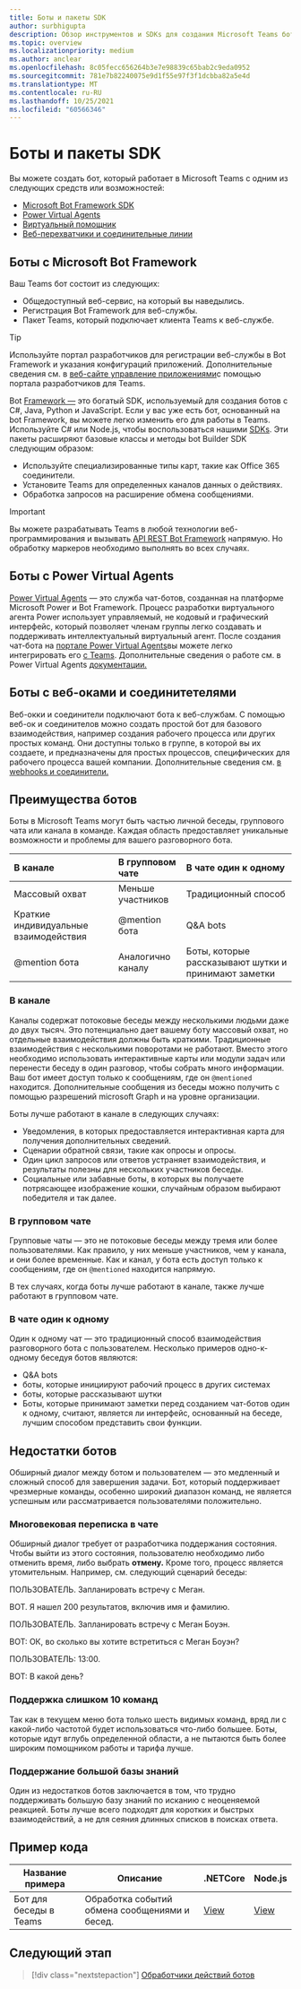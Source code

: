 ```yaml
---
title: Боты и пакеты SDK
author: surbhigupta
description: Обзор инструментов и SDKs для создания Microsoft Teams ботов.
ms.topic: overview
ms.localizationpriority: medium
ms.author: anclear
ms.openlocfilehash: 8c05fecc656264b3e7e98839c65bab2c9eda0952
ms.sourcegitcommit: 781e7b82240075e9d1f55e97f3f1dcbba82a5e4d
ms.translationtype: MT
ms.contentlocale: ru-RU
ms.lasthandoff: 10/25/2021
ms.locfileid: "60566346"
---
```

# <a name="bots-and-sdks"></a>Боты и пакеты SDK

Вы можете создать бот, который работает в Microsoft Teams с одним из следующих средств или возможностей:

* [Microsoft Bot Framework SDK](#bots-with-the-microsoft-bot-framework)
* [Power Virtual Agents](#bots-with-power-virtual-agents)
* [Виртуальный помощник](~/samples/virtual-assistant.md)
* [Веб-перехватчики и соединительные линии](#bots-with-webhooks-and-connectors)

## <a name="bots-with-the-microsoft-bot-framework"></a>Боты с Microsoft Bot Framework

Ваш Teams бот состоит из следующих:

* Общедоступный веб-сервис, на который вы наведылись.
* Регистрация Bot Framework для веб-службы.
* Пакет Teams, который подключает клиента Teams к веб-службе.

> [!TIP]
> Используйте портал разработчиков для регистрации веб-службы в Bot Framework и указания конфигураций приложений. Дополнительные сведения см. в [веб-сайте управление приложениями](~/concepts/build-and-test/teams-developer-portal.md)с помощью портала разработчиков для Teams.

Bot [Framework —](https://dev.botframework.com/) это богатый SDK, используемый для создания ботов с C#, Java, Python и JavaScript. Если у вас уже есть бот, основанный на bot Framework, вы можете легко изменить его для работы в Teams. Используйте C# или Node.js, чтобы воспользоваться нашими [SDKs](/microsoftteams/platform/#pivot=sdk-tools). Эти пакеты расширяют базовые классы и методы bot Builder SDK следующим образом:

* Используйте специализированные типы карт, такие как Office 365 соединители.
* Установите Teams для определенных каналов данных о действиях.
* Обработка запросов на расширение обмена сообщениями.

> [!IMPORTANT]
> Вы можете разрабатывать Teams в любой технологии веб-программирования и вызывать [API REST Bot Framework](/bot-framework/rest-api/bot-framework-rest-overview) напрямую. Но обработку маркеров необходимо выполнять во всех случаях.

## <a name="bots-with-power-virtual-agents"></a>Боты с Power Virtual Agents

[Power Virtual Agents](/power-virtual-agents/fundamentals-what-is-power-virtual-agents) — это служба чат-ботов, созданная на платформе Microsoft Power и Bot Framework. Процесс разработки виртуального агента Power использует управляемый, не кодовый и графический интерфейс, который позволяет членам группы легко создавать и поддерживать интеллектуальный виртуальный агент. После создания чат-бота на [портале Power Virtual Agents](https://powervirtualagents.microsoft.com)вы можете легко интегрировать его [с Teams](how-to/add-power-virtual-agents-bot-to-teams.md). Дополнительные сведения о работе см. в Power Virtual Agents [документации.](/power-virtual-agents)

## <a name="bots-with-webhooks-and-connectors"></a>Боты с веб-оками и соединитетелями

Веб-окки и соединители подключают бота к веб-службам. С помощью веб-ок и соединителов можно создать простой бот для базового взаимодействия, например создания рабочего процесса или других простых команд. Они доступны только в группе, в которой вы их создаете, и предназначены для простых процессов, специфических для рабочего процесса вашей компании. Дополнительные сведения см. [в webhooks и соединители.](~/webhooks-and-connectors/what-are-webhooks-and-connectors.md)

## <a name="advantages-of-bots"></a>Преимущества ботов

Боты в Microsoft Teams могут быть частью личной беседы, группового чата или канала в команде. Каждая область предоставляет уникальные возможности и проблемы для вашего разговорного бота.

| В канале | В групповом чате | В чате один к одному |
| :-- | :-- | :-- |
| Массовый охват | Меньше участников | Традиционный способ |
| Краткие индивидуальные взаимодействия | @mention бота  | Q&A bots |
| @mention бота | Аналогично каналу | Боты, которые рассказывают шутки и принимают заметки |

### <a name="in-a-channel"></a>В канале

Каналы содержат потоковые беседы между несколькими людьми даже до двух тысяч. Это потенциально дает вашему боту массовый охват, но отдельные взаимодействия должны быть краткими. Традиционные взаимодействия с несколькими поворотами не работают. Вместо этого необходимо использовать интерактивные карты или модули задач или перенести беседу в один разговор, чтобы собрать много информации. Ваш бот имеет доступ только к сообщениям, где он `@mentioned` находится. Дополнительные сообщения из беседы можно получить с помощью разрешений microsoft Graph и на уровне организации.

Боты лучше работают в канале в следующих случаях:

* Уведомления, в которых предоставляется интерактивная карта для получения дополнительных сведений.
* Сценарии обратной связи, такие как опросы и опросы.
* Один цикл запросов или ответов устраняет взаимодействия, и результаты полезны для нескольких участников беседы.
* Социальные или забавные боты, в которых вы получаете потрясающее изображение кошки, случайным образом выбирают победителя и так далее.

### <a name="in-a-group-chat"></a>В групповом чате

Групповые чаты — это не потоковые беседы между тремя или более пользователями. Как правило, у них меньше участников, чем у канала, и они более временные. Как и канал, у бота есть доступ только к сообщениям, где он `@mentioned` находится напрямую.

В тех случаях, когда боты лучше работают в канале, также лучше работают в групповом чате.

### <a name="in-a-one-to-one-chat"></a>В чате один к одному

Один к одному чат — это традиционный способ взаимодействия разговорного бота с пользователем. Несколько примеров одно-к-одному беседуя ботов являются:
* Q&A bots
* боты, которые инициируют рабочий процесс в других системах 
* боты, которые рассказывают шутки
* Боты, которые принимают заметки перед созданием чат-ботов один к одному, считают, является ли интерфейс, основанный на беседе, лучшим способом представить свои функции.

## <a name="disadvantages-of-bots"></a>Недостатки ботов

Обширный диалог между ботом и пользователем — это медленный и сложный способ для завершения задачи. Бот, который поддерживает чрезмерные команды, особенно широкий диапазон команд, не является успешным или рассматривается пользователями положительно.

### <a name="have-multi-turn-experiences-in-chat"></a>Многовековая переписка в чате

Обширный диалог требует от разработчика поддержания состояния. Чтобы выйти из этого состояния, пользователю необходимо либо отменить время, либо выбрать **отмену.** Кроме того, процесс является утомительным. Например, см. следующий сценарий беседы:

ПОЛЬЗОВАТЕЛЬ. Запланировать встречу с Меган.

BOT. Я нашел 200 результатов, включив имя и фамилию.

ПОЛЬЗОВАТЕЛЬ. Запланировать встречу с Меган Боуэн.

BOT: ОК, во сколько вы хотите встретиться с Меган Боуэн?

ПОЛЬЗОВАТЕЛЬ: 13:00.

BOT: В какой день?

### <a name="support-too-many-commands"></a>Поддержка слишком 10 команд

Так как в текущем меню бота только шесть видимых команд, вряд ли с какой-либо частотой будет использоваться что-либо большее. Боты, которые идут вглубь определенной области, а не пытаются быть более широким помощником работы и тарифа лучше.

### <a name="maintain-a-large-knowledge-base"></a>Поддержание большой базы знаний

Один из недостатков ботов заключается в том, что трудно поддерживать большую базу знаний по исканию с неоценяемой реакцией. Боты лучше всего подходят для коротких и быстрых взаимодействий, а не для сеяния длинных списков в поисках ответа.

## <a name="code-sample"></a>Пример кода

|Название примера | Описание | .NETCore | Node.js |
|----------------|-----------------|--------------|----------------|
| Бот для беседы в Teams | Обработка событий обмена сообщениями и бесед. |[View](https://github.com/microsoft/BotBuilder-Samples/tree/master/samples/csharp_dotnetcore/57.teams-conversation-bot)|[View](https://github.com/microsoft/BotBuilder-Samples/tree/master/samples/javascript_nodejs/57.teams-conversation-bot)|

## <a name="next-step"></a>Следующий этап

> [!div class="nextstepaction"]
> [Обработчики действий ботов](~/bots/bot-basics.md)
